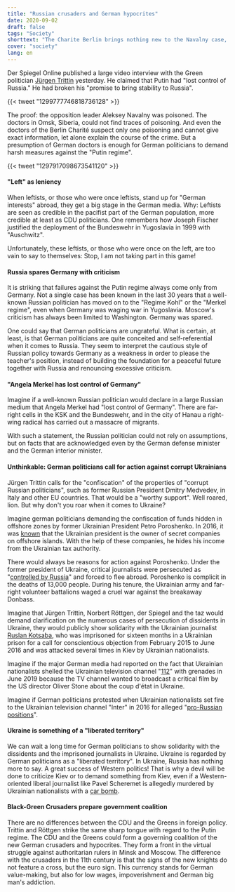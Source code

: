 ```yaml
---
title: "Russian crusaders and German hypocrites"
date: 2020-09-02
draft: false
tags: "Society"
shorttext: "The Charite Berlin brings nothing new to the Navalny case, but German media and politicians are buzzing without evidence. La vie hypocrites!"
cover: "society"
lang: en
---
```


Der Spiegel Online published a large video interview with the Green politician [Jürgen Trittin](https://www.spiegel.de/politik/ausland/spitzengespraech-juergen-trittin-gruene-ueber-den-alexej-nawalny-russland-und-belarus-a-58725455-d6e8-41b2-8310-89cdf9a9c211 "Muss Putin bestraft werden, Herr Trittin?") yesterday. He claimed that Putin had "lost control of Russia." He had broken his "promise to bring stability to Russia".

{{< tweet "1299777746818736128" >}}

The proof: the opposition leader Aleksey Navalny was poisoned. The doctors in Omsk, Siberia, could not find traces of poisoning. And even the doctors of the Berlin Charité suspect only one poisoning and cannot give exact information, let alone explain the course of the crime. But a presumption of German doctors is enough for German politicians to demand harsh measures against the "Putin regime".

{{< tweet "1297917098673541120" >}}

#### "Left" as leniency

When leftists, or those who were once leftists, stand up for "German interests" abroad, they get a big stage in the German media. Why: Leftists are seen as credible in the pacifist part of the German population, more credible at least as CDU politicians. One remembers how Joseph Fischer justified the deployment of the Bundeswehr in Yugoslavia in 1999 with "Auschwitz".

Unfortunately, these leftists, or those who were once on the left, are too vain to say to themselves: Stop, I am not taking part in this game!

#### Russia spares Germany with criticism

It is striking that failures against the Putin regime always come only from Germany. Not a single case has been known in the last 30 years that a well-known Russian politician has moved on to the "Regime Kohl" or the "Merkel regime", even when Germany was waging war in Yugoslavia. Moscow's criticism has always been limited to Washington. Germany was spared.

One could say that German politicians are ungrateful. What is certain, at least, is that German politicians are quite conceited and self-referential when it comes to Russia. They seem to interpret the cautious style of Russian policy towards Germany as a weakness in order to please the teacher's position, instead of building the foundation for a peaceful future together with Russia and renouncing excessive criticism.

#### "Angela Merkel has lost control of Germany"

Imagine if a well-known Russian politician would declare in a large Russian medium that Angela Merkel had "lost control of Germany". There are far-right cells in the KSK and the Bundeswehr, and in the city of Hanau a right-wing radical has carried out a massacre of migrants.

With such a statement, the Russian politician could not rely on assumptions, but on facts that are acknowledged even by the German defense minister and the German interior minister.

#### Unthinkable: German politicians call for action against corrupt Ukrainians

Jürgen Trittin calls for the "confiscation" of the properties of "corrupt Russian politicians", such as former Russian President Dmitry Medvedev, in Italy and other EU countries. That would be a "worthy support". Well roared, lion. But why don't you roar when it comes to Ukraine?

Imagine german politicians demanding the confiscation of funds hidden in offshore zones by former Ukrainian President Petro Poroshenko. In 2016, it was [known](https://www.heise.de/tp/features/Panama-Papers-Ukrainische-Ultranationalisten-fordern-Amtsenthebung-von-Poroschenko-3379441.html "Ukrainische Ultranationalisten fordern Amtsenthebung von Poroschenko") that the Ukrainian president is the owner of secret companies on offshore islands. With the help of these companies, he hides his income from the Ukrainian tax authority.

There would always be reasons for action against Poroshenko. Under the former president of Ukraine, critical journalists were persecuted as "[controlled by Russia](https://www.heise.de/tp/features/Ukraine-Journalisten-fliehen-ins-Ausland-3959149.html "Ukraine: Journalisten fliehen ins Ausland")" and forced to flee abroad. Poroshenko is complicit in the deaths of 13,000 people. During his tenure, the Ukrainian army and far-right volunteer battalions waged a cruel war against the breakaway Donbass.

Imagine that Jürgen Trittin, Norbert Röttgen, der Spiegel and the taz would demand clarification on the numerous cases of persecution of dissidents in Ukraine, they would publicly show solidarity with the Ukrainian journalist [Ruslan Kotsaba](https://de.connection-ev.org/article-2276 "Appell für die Freilassung von Ruslan Kotsaba"), who was imprisoned for sixteen months in a Ukrainian prison for a call for conscientious objection from February 2015 to June 2016 and was attacked several times in Kiev by Ukrainian nationalists.

Imagine if the major German media had reported on the fact that Ukrainian nationalists shelled the Ukrainian television channel "[112](https://www.heise.de/tp/features/Kiewer-Fernsehsender-112-mit-Granaten-beschossen-4469652.html "Kiewer Fernsehsender 112 mit Granaten beschossen")" with grenades in June 2019 because the TV channel wanted to broadcast a critical film by the US director Oliver Stone about the coup d'état in Ukraine.

Imagine if German politicians protested when Ukrainian nationalists set fire to the Ukrainian television channel "Inter" in 2016 for alleged "[pro-Russian positions](https://www.heise.de/tp/features/Kiewer-Fernseh-Kanal-Inter-wegen-Russlandfreundlichkeit-in-Brand-gesteckt-3314389.html "Kiewer Fernseh-Kanal Inter wegen 'Russlandfreundlichkeit' in Brand gesteckt")".

#### Ukraine is something of a "liberated territory"

We can wait a long time for German politicians to show solidarity with the dissidents and the imprisoned journalists in Ukraine. Ukraine is regarded by German politicians as a "liberated territory". In Ukraine, Russia has nothing more to say. A great success of Western politics! That is why a devil will be done to criticize Kiev or to demand something from Kiev, even if a Western-oriented liberal journalist like Pavel Scheremet is allegedly murdered by Ukrainian nationalists with a [car bomb](https://www.heise.de/tp/features/Ukraine-Fuenf-Rechtsradikale-wegen-Mord-an-dem-Journalisten-Scheremet-verhaftet-4615470.html "Ukraine: Fünf Rechtsradikale wegen Mord an dem Journalisten Scheremet verhaftet").

#### Black-Green Crusaders prepare government coalition

There are no differences between the CDU and the Greens in foreign policy. Trittin and Röttgen strike the same sharp tongue with regard to the Putin regime. The CDU and the Greens could form a governing coalition of the new German crusaders and hypocrites. They form a front in the virtual struggle against authoritarian rulers in Minsk and Moscow. The difference with the crusaders in the 11th century is that the signs of the new knights do not feature a cross, but the euro sign. This currency stands for German value-making, but also for low wages, impoverishment and German big man's addiction.
